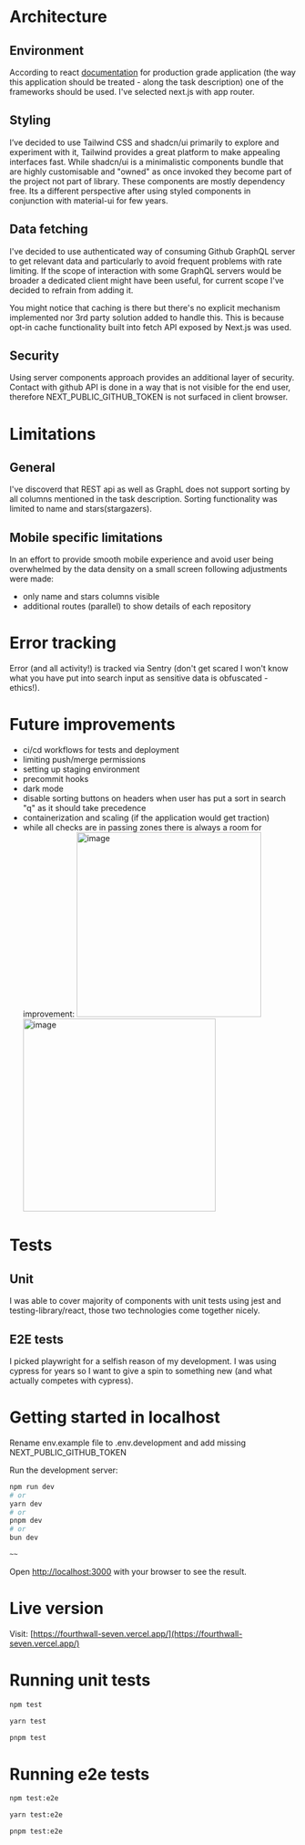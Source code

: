 # Architecture

## Environment

According to react [documentation](https://react.dev/learn/start-a-new-react-project#nextjs-app-router)
for production grade application (the way this application should be treated - along the task description) one of the frameworks should be used. I've selected next.js with app router.

## Styling

I’ve decided to use Tailwind CSS and shadcn/ui primarily to explore and experiment with it, Tailwind provides a great platform to make appealing interfaces fast. While shadcn/ui is a minimalistic components bundle that are highly customisable and "owned" as once invoked they become part of the project not part of library. These components are mostly dependency free. Its a different perspective after using styled components in conjunction with material-ui for few years.

## Data fetching

I've decided to use authenticated way of consuming Github GraphQL server to get relevant data and particularly to avoid frequent problems with rate limiting. If the scope of interaction with some GraphQL servers would be broader a dedicated client might have been useful, for current scope I've decided to refrain from adding it.

You might notice that caching is there but there's no explicit mechanism implemented nor 3rd party solution added to handle this. This is because opt-in cache functionality built into fetch API exposed by Next.js was used.

## Security

Using server components approach provides an additional layer of security. Contact with github API is done in a way that is not visible for the end user, therefore NEXT_PUBLIC_GITHUB_TOKEN is not surfaced in client browser.

# Limitations

## General

I've discoverd that REST api as well as GraphL does not support sorting by all columns mentioned in the task description. Sorting functionality was limited to name and stars(stargazers).

## Mobile specific limitations

In an effort to provide smooth mobile experience and avoid user being overwhelmed by the data density on a small screen following adjustments were made:

- only name and stars columns visible
- additional routes (parallel) to show details of each repository

# Error tracking

Error (and all activity!) is tracked via Sentry (don't get scared I won't know what you have put into search input as sensitive data is obfuscated - ethics!).

# Future improvements

- ci/cd workflows for tests and deployment
- limiting push/merge permissions
- setting up staging environment
- precommit hooks
- dark mode
- disable sorting buttons on headers when user has put a sort in search "q" as it should take precedence
- containerization and scaling (if the application would get traction)
- while all checks are in passing zones there is always a room for improvement:
  <img width="324" alt="image" src="https://github.com/user-attachments/assets/2bb84773-1565-4a26-83c4-cd572bf0c415" />
  <img width="338" alt="image" src="https://github.com/user-attachments/assets/7b1fbb3c-cf97-45ba-9752-2602858486cf" />

# Tests

## Unit

I was able to cover majority of components with unit tests using jest and testing-library/react, those two technologies come together nicely.

## E2E tests

I picked playwright for a selfish reason of my development. I was using cypress for years so I want to give a spin to something new (and what actually competes with cypress).

# Getting started in localhost

Rename env.example file to .env.development and add missing NEXT_PUBLIC_GITHUB_TOKEN

Run the development server:

```bash
npm run dev
# or
yarn dev
# or
pnpm dev
# or
bun dev

~~
```

Open [http://localhost:3000](http://localhost:3000) with your browser to see the result.

# Live version

Visit: [https://fourthwall-seven.vercel.app/](https://fourthwall-seven.vercel.app/)

# Running unit tests

```bash
npm test
```

```bash
yarn test
```

```bash
pnpm test
```

# Running e2e tests

```bash
npm test:e2e
```

```bash
yarn test:e2e
```

```bash
pnpm test:e2e
```
